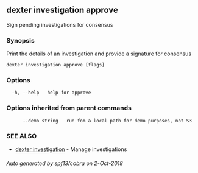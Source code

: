 ## dexter investigation approve

Sign pending investigations for consensus

### Synopsis


Print the details of an investigation and provide a signature for consensus

```
dexter investigation approve [flags]
```

### Options

```
  -h, --help   help for approve
```

### Options inherited from parent commands

```
      --demo string   run fom a local path for demo purposes, not S3
```

### SEE ALSO
* [dexter investigation](dexter_investigation.md)	 - Manage investigations

###### Auto generated by spf13/cobra on 2-Oct-2018
